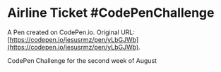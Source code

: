 # Airline Ticket #CodePenChallenge

A Pen created on CodePen.io. Original URL: [https://codepen.io/jesusrmz/pen/yLbGJWb](https://codepen.io/jesusrmz/pen/yLbGJWb).

CodePen Challenge for the second week of August